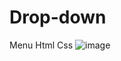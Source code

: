 # Drop-down
Menu Html Css 
![image](https://github.com/johnsontopno/Drop-down/assets/66691981/f2858ba0-83b5-47d4-84e5-e0fda0f99191)
